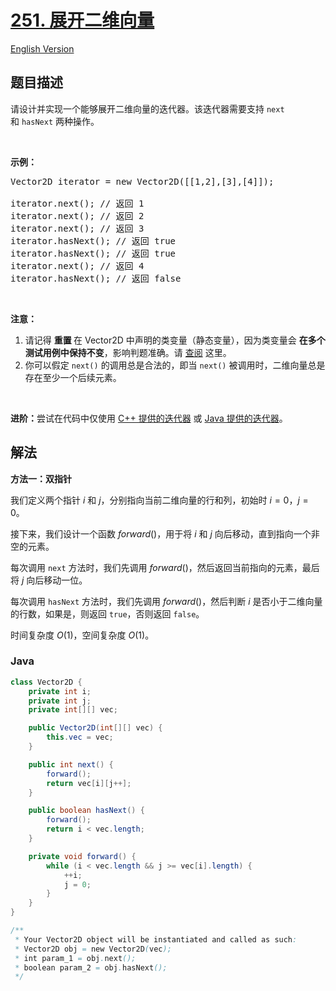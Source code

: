 # [251. 展开二维向量](https://leetcode.cn/problems/flatten-2d-vector)

[English Version](/solution/0200-0299/0251.Flatten%202D%20Vector/README_EN.md)

## 题目描述

<p>请设计并实现一个能够展开二维向量的迭代器。该迭代器需要支持 <code>next</code> 和 <code>hasNext</code> 两种操作。</p>

<p> </p>

<p><strong>示例：</strong></p>

<pre>
Vector2D iterator = new Vector2D([[1,2],[3],[4]]);

iterator.next(); // 返回 1
iterator.next(); // 返回 2
iterator.next(); // 返回 3
iterator.hasNext(); // 返回 true
iterator.hasNext(); // 返回 true
iterator.next(); // 返回 4
iterator.hasNext(); // 返回 false
</pre>

<p> </p>

<p><strong>注意：</strong></p>

<ol>
	<li>请记得 <strong>重置 </strong>在 Vector2D 中声明的类变量（静态变量），因为类变量会 <strong>在多个测试用例中保持不变</strong>，影响判题准确。请 <a href="https://support.leetcode.cn/hc/kb/section/1071534/" target="_blank">查阅</a> 这里。</li>
	<li>你可以假定 <code>next()</code> 的调用总是合法的，即当 <code>next()</code> 被调用时，二维向量总是存在至少一个后续元素。</li>
</ol>

<p> </p>

<p><strong>进阶：</strong>尝试在代码中仅使用 <a href="http://www.cplusplus.com/reference/iterator/iterator/">C++ 提供的迭代器</a> 或 <a href="https://docs.oracle.com/javase/7/docs/api/java/util/Iterator.html">Java 提供的迭代器</a>。</p>

## 解法

**方法一：双指针**

我们定义两个指针 $i$ 和 $j$，分别指向当前二维向量的行和列，初始时 $i = 0$，$j = 0$。

接下来，我们设计一个函数 $forward()$，用于将 $i$ 和 $j$ 向后移动，直到指向一个非空的元素。

每次调用 `next` 方法时，我们先调用 $forward()$，然后返回当前指向的元素，最后将 $j$ 向后移动一位。

每次调用 `hasNext` 方法时，我们先调用 $forward()$，然后判断 $i$ 是否小于二维向量的行数，如果是，则返回 `true`，否则返回 `false`。

时间复杂度 $O(1)$，空间复杂度 $O(1)$。

### **Java**

```java
class Vector2D {
    private int i;
    private int j;
    private int[][] vec;

    public Vector2D(int[][] vec) {
        this.vec = vec;
    }

    public int next() {
        forward();
        return vec[i][j++];
    }

    public boolean hasNext() {
        forward();
        return i < vec.length;
    }

    private void forward() {
        while (i < vec.length && j >= vec[i].length) {
            ++i;
            j = 0;
        }
    }
}

/**
 * Your Vector2D object will be instantiated and called as such:
 * Vector2D obj = new Vector2D(vec);
 * int param_1 = obj.next();
 * boolean param_2 = obj.hasNext();
 */
```
